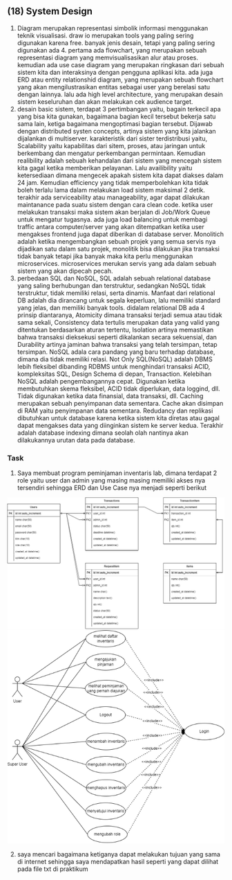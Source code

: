 ## (18) System Design

1. Diagram merupakan representasi simbolik informasi menggunakan teknik visualisasi. draw io merupakan tools yang paling sering digunakan karena free. banyak jenis desain, tetapi yang paling sering digunakan ada 4. pertama ada flowchart, yang merupakan sebuah representasi diagram yang memvisualisasikan alur atau proses. kemudian ada use case diagram yang merupakan ringkasan dari sebuah sistem kita dan interaksinya dengan pengguna aplikasi kita. ada juga ERD atau entity relationshid diagram, yang merupakan sebuah flowchart yang akan mengilustrasikan entitas sebagai user yang berelasi satu dengan lainnya. lalu ada high level architecture, yang merupakan desain sistem keseluruhan dan akan melakukan cek audience target.
2. desain basic sistem, terdapat 3 pertimbangan yaitu, bagain terkecil apa yang bisa kita gunakan, bagaimana bagian kecil tersebut bekerja satu sama lain, ketiga bagaimana mengoptimasi bagian tersebut. Dijawab dengan distributed systen concepts, artinya sistem yang kita jalankan dijalankan di multiserver. karakteristik dari sister terdistribusi yaitu, Scalability yaitu kapabilitas dari sitem, proses, atau jaringan untuk berkembang dan mengatur perkembangan permintaan. Kemudian realibility adalah sebuah kehandalan dari sistem yang mencegah sistem kita gagal ketika memberikan pelayanan. Lalu availibility yaitu ketersediaan dimana mengecek apakah sistem kita dapat diakses dalam 24 jam. Kemudian efficiency yang tidak memperbolehkan kita tidak boleh terlalu lama dalam melakukan load sistem maksimal 2 detik. terakhir ada serviceability atau manageability, agar dapat dilakukan maintanance pada suatu sistem dengan cara clean code. ketika user melakukan transaksi maka sistem akan berjalan di Job/Work Queue untuk mengatur tugasnya. ada juga load balancing untuk membagi traffic antara computer/server yang akan ditempatkan ketika user mengakses frontend juga dapat diberikan di database server. Monolitich adalah ketika mengembangkan sebuah projek yang semua servis nya dijadikan satu dalam satu projek, monolitik bisa dilakukan jika transaksi tidak banyak tetapi jika banyak maka kita perlu menggunakan microservices. microservices merukan servis yang ada dalam sebuah sistem yang akan dipecah pecah.
3. perbedaan SQL dan NoSQL, SQL adalah sebuah relational database yang saling berhubungan dan terstruktur, sedangkan NoSQL tidak terstruktur, tidak memiliki relasi, serta dinamis. Manfaat dari relational DB adalah dia dirancang untuk segala keperluan, lalu memiliki standard yang jelas, dan memiliki banyak tools. didalam relational DB ada 4 prinsip diantaranya, Atomicity dimana transaksi terjadi semua atau tidak sama sekali, Consistency data tertulis merupakan data yang valid yang ditentukan berdasarkan aturan tertentu, Isolation artinya memastikan bahwa transaksi dieksekusi seperti dikalankan secara sekuensial, dan Durability artinya jaminan bahwa transaksi yang telah tersimpan, tetap tersimpan. NoSQL adala cara pandang yang baru terhadap database, dimana dia tidak memiliki relasi. Not Only SQL(NoSQL) adalah DBMS lebih fleksibel dibanding RDBMS untuk menghindari transaksi ACID, kompleksitas SQL, Design Schema di depan, Transaction. Kelebihan NoSQL adalah pengembangannya cepat. Digunakan ketika membutuhkan skema fleksibel, ACID tidak diperlukan, data loggind, dll. Tidak digunakan ketika data finansial, data transaksi, dll. Caching merupakan sebuah penyimpanan data sementara. Cache akan disimpan di RAM yaitu penyimpanan data sementara. Redudancy dan replikasi dibutuhkan untuk database karena ketika sistem kita diretas atau gagal dapat mengakses data yang diinginkan sistem ke server kedua. Terakhir adalah database indexing dimana seolah olah nantinya akan dilakukannya urutan data pada database.

### Task

1. Saya membuat program peminjaman inventaris lab, dimana terdapat 2 role yaitu user dan admin yang masing masing memiliki akses nya tersendiri sehingga ERD dan Use Case nya menjadi seperti berikut
<img src="screenshots/schema_database.drawio.png">
<img src="screenshots/use__case.drawio.png">

2. saya mencari bagaimana ketiganya dapat melakukan tujuan yang sama di internet sehingga saya mendapatkan hasil seperti yang dapat dilihat pada file txt di praktikum